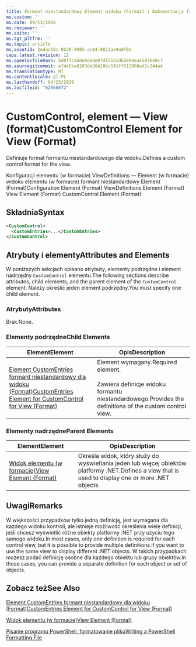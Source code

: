 ```yaml
---
title: Formant niestandardowy Element widoku (Format) | Dokumentacja firmy Microsoft
ms.custom: ''
ms.date: 09/13/2016
ms.reviewer: ''
ms.suite: ''
ms.tgt_pltfrm: ''
ms.topic: article
ms.assetid: 2edac16c-0b30-4985-ac84-0821aa9a9f6d
caps.latest.revision: 12
ms.openlocfilehash: bd0f7ca4de8dede97d1553cd62884ea45876e0c7
ms.sourcegitcommit: e7445ba8203da304286c591ff513900ad1c244a4
ms.translationtype: MT
ms.contentlocale: pl-PL
ms.lasthandoff: 04/23/2019
ms.locfileid: "62066672"
---
```

# <a name="customcontrol-element-for-view-format"></a><span data-ttu-id="3b293-102">CustomControl, element — View (format)</span><span class="sxs-lookup"><span data-stu-id="3b293-102">CustomControl Element for View (Format)</span></span>

<span data-ttu-id="3b293-103">Definiuje format formantu niestandardowego dla widoku.</span><span class="sxs-lookup"><span data-stu-id="3b293-103">Defines a custom control format for the view.</span></span>

<span data-ttu-id="3b293-104">Konfiguracji elementu (w formacie) ViewDefinitions — Element (w formacie) widoku elementu (w formacie) formant niestandardowy Element (Format)</span><span class="sxs-lookup"><span data-stu-id="3b293-104">Configuration Element (Format) ViewDefinitions Element (Format) View Element (Format) CustomControl Element (Format)</span></span>

## <a name="syntax"></a><span data-ttu-id="3b293-105">Składnia</span><span class="sxs-lookup"><span data-stu-id="3b293-105">Syntax</span></span>

```xml
<CustomControl>
  <CustomEntries>...</CustomEntries>
</CustomControl>
```

## <a name="attributes-and-elements"></a><span data-ttu-id="3b293-106">Atrybuty i elementy</span><span class="sxs-lookup"><span data-stu-id="3b293-106">Attributes and Elements</span></span>

<span data-ttu-id="3b293-107">W poniższych sekcjach opisano atrybuty, elementy podrzędne i element nadrzędny `CustomControl` elementu.</span><span class="sxs-lookup"><span data-stu-id="3b293-107">The following sections describe attributes, child elements, and the parent element of the `CustomControl` element.</span></span> <span data-ttu-id="3b293-108">Należy określić jeden element podrzędny.</span><span class="sxs-lookup"><span data-stu-id="3b293-108">You must specify one child element.</span></span>

### <a name="attributes"></a><span data-ttu-id="3b293-109">Atrybuty</span><span class="sxs-lookup"><span data-stu-id="3b293-109">Attributes</span></span>

<span data-ttu-id="3b293-110">Brak.</span><span class="sxs-lookup"><span data-stu-id="3b293-110">None.</span></span>

### <a name="child-elements"></a><span data-ttu-id="3b293-111">Elementy podrzędne</span><span class="sxs-lookup"><span data-stu-id="3b293-111">Child Elements</span></span>

|<span data-ttu-id="3b293-112">Element</span><span class="sxs-lookup"><span data-stu-id="3b293-112">Element</span></span>|<span data-ttu-id="3b293-113">Opis</span><span class="sxs-lookup"><span data-stu-id="3b293-113">Description</span></span>|
|-------------|-----------------|
|[<span data-ttu-id="3b293-114">Element CustomEntries formant niestandardowy dla widoku (Format)</span><span class="sxs-lookup"><span data-stu-id="3b293-114">CustomEntries Element for CustomControl for View (Format)</span></span>](./customentries-element-for-customcontrol-for-view-format.md)|<span data-ttu-id="3b293-115">Element wymagany.</span><span class="sxs-lookup"><span data-stu-id="3b293-115">Required element.</span></span><br /><br /> <span data-ttu-id="3b293-116">Zawiera definicje widoku formantu niestandardowego.</span><span class="sxs-lookup"><span data-stu-id="3b293-116">Provides the definitions of the custom control view.</span></span>|

### <a name="parent-elements"></a><span data-ttu-id="3b293-117">Elementy nadrzędne</span><span class="sxs-lookup"><span data-stu-id="3b293-117">Parent Elements</span></span>

|<span data-ttu-id="3b293-118">Element</span><span class="sxs-lookup"><span data-stu-id="3b293-118">Element</span></span>|<span data-ttu-id="3b293-119">Opis</span><span class="sxs-lookup"><span data-stu-id="3b293-119">Description</span></span>|
|-------------|-----------------|
|[<span data-ttu-id="3b293-120">Widok elementu (w formacie)</span><span class="sxs-lookup"><span data-stu-id="3b293-120">View Element (Format)</span></span>](./view-element-format.md)|<span data-ttu-id="3b293-121">Określa widok, który służy do wyświetlania jeden lub więcej obiektów platformy .NET.</span><span class="sxs-lookup"><span data-stu-id="3b293-121">Defines a view that is used to display one or more .NET objects.</span></span>|

## <a name="remarks"></a><span data-ttu-id="3b293-122">Uwagi</span><span class="sxs-lookup"><span data-stu-id="3b293-122">Remarks</span></span>

<span data-ttu-id="3b293-123">W większości przypadków tylko jedną definicję, jest wymagana dla każdego widoku kontroli, ale istnieje możliwość określenia wiele definicji, jeśli chcesz wyświetlić różne obiekty platformy .NET przy użyciu tego samego widoku.</span><span class="sxs-lookup"><span data-stu-id="3b293-123">In most cases, only one definition is required for each control view, but it is possible to provide multiple definitions if you want to use the same view to display different .NET objects.</span></span> <span data-ttu-id="3b293-124">W takich przypadkach możesz podać definicję osobne dla każdego obiektu lub grupy obiektów.</span><span class="sxs-lookup"><span data-stu-id="3b293-124">In those cases, you can provide a separate definition for each object or set of objects.</span></span>

## <a name="see-also"></a><span data-ttu-id="3b293-125">Zobacz też</span><span class="sxs-lookup"><span data-stu-id="3b293-125">See Also</span></span>

[<span data-ttu-id="3b293-126">Element CustomEntries formant niestandardowy dla widoku (Format)</span><span class="sxs-lookup"><span data-stu-id="3b293-126">CustomEntries Element for CustomControl for View (Format)</span></span>](./customentries-element-for-customcontrol-for-view-format.md)

[<span data-ttu-id="3b293-127">Widok elementu (w formacie)</span><span class="sxs-lookup"><span data-stu-id="3b293-127">View Element (Format)</span></span>](./view-element-format.md)

[<span data-ttu-id="3b293-128">Pisanie programu PowerShell, formatowanie pliku</span><span class="sxs-lookup"><span data-stu-id="3b293-128">Writing a PowerShell Formatting File</span></span>](./writing-a-powershell-formatting-file.md)
